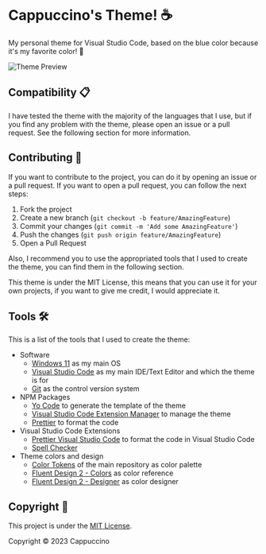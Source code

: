 # Cappuccino's Theme! ☕

My personal theme for Visual Studio Code, based on the blue color because it's my favorite color! 💙

![Theme Preview](https://cappuccinotheme.blob.core.windows.net/images/CappuccinoVSCodeThemePreview.png)

## Compatibility 📋

I have tested the theme with the majority of the languages that I use, but if you find any problem with the theme,
please open an issue or a pull request. See the following section for more information.

## Contributing 🤝

If you want to contribute to the project, you can do it by opening an issue or a pull request.
If you want to open a pull request, you can follow the next steps:

1. Fork the project
2. Create a new branch (`git checkout -b feature/AmazingFeature`)
3. Commit your changes (`git commit -m 'Add some AmazingFeature'`)
4. Push the changes (`git push origin feature/AmazingFeature`)
5. Open a Pull Request

Also, I recommend you to use the appropriated tools that I used to create the theme,
you can find them in the following section.

This theme is under the MIT License, this means that you can use it for your own projects,
if you want to give me credit, I would appreciate it.

## Tools 🛠️

This is a list of the tools that I used to create the theme:

- Software
  - [Windows 11](https://www.microsoft.com/en-us/windows/windows-11) as my main OS
  - [Visual Studio Code](https://code.visualstudio.com/) as my main IDE/Text Editor and which the theme is for
  - [Git](https://git-scm.com) as the control version system
- NPM Packages
  - [Yo Code](https://github.com/microsoft/vscode-generator-code) to generate the template of the theme
  - [Visual Studio Code Extension Manager](https://github.com/microsoft/vscode-vsce) to manage the theme
  - [Prettier](https://github.com/prettier/prettier) to format the code
- Visual Studio Code Extensions
  - [Prettier Visual Studio Code](https://marketplace.visualstudio.com/items?itemName=esbenp.prettier-vscode) to format the code in Visual Studio Code
  - [Spell Checker](https://marketplace.visualstudio.com/items?itemName=streetsidesoftware.code-spell-checker)
- Theme colors and design
  - [Color Tokens](https://github.com/Cappuccino093/CappuccinoTheme/blob/Main/ColorTokens.jsonc) of the main repository as color palette
  - [Fluent Design 2 - Colors](https://react.fluentui.dev/?path=/docs/theme-colors--page) as color reference
  - [Fluent Design 2 - Designer](https://react.fluentui.dev/?path=/docs/themedesigner--page) as color designer

## Copyright 📄

This project is under the [MIT License](License.md).

Copyright © 2023 Cappuccino
